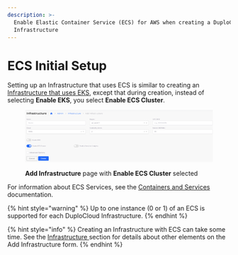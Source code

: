 ```yaml
---
description: >-
  Enable Elastic Container Service (ECS) for AWS when creating a DuploCloud
  Infrastructure
---
```


# ECS Initial Setup

Setting up an Infrastructure that uses ECS is similar to creating an [Infrastructure that uses EKS](../kubernetes-cluster/), except that during creation, instead of selecting **Enable EKS**, you select **Enable ECS Cluster**.&#x20;

<figure><img src="../../../.gitbook/assets/AWS_ECS.png" alt=""><figcaption><p><strong>Add Infrastructure</strong> page with <strong>Enable ECS Cluster</strong> selected</p></figcaption></figure>

For information about ECS Services, see the [Containers and Services](../../aws-services/containers/) documentation.

{% hint style="warning" %}
Up to one instance (0 or 1) of an ECS is supported for each DuploCloud Infrastructure. &#x20;
{% endhint %}

{% hint style="info" %}
Creating an Infrastructure with ECS can take some time. See the [Infrastructure ](../disaster-recovery.md)section for details about other elements on the Add Infrastructure form.
{% endhint %}
